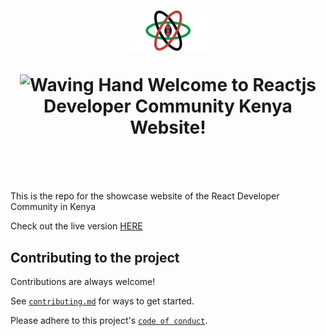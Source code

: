 <h1 align="center" style="margin-top: 1em; margin-bottom: 3em;">
  <p><a href="https://reactdevske.netlify.app/"><img alt="logo" src="./src/reactdevske.svg" alt="reactdevske" width="125"></a></p>
  <p> <img src="https://media.giphy.com/media/hvRJCLFzcasrR4ia7z/giphy.gif" alt="Waving Hand" width="25px" height="25px"> Welcome to Reactjs Developer Community Kenya Website!</p>
</h1>

This is the repo for the showcase website of the React Developer Community in Kenya


Check out the live version [HERE](https://reactdevske.netlify.app/)

## Contributing to the project


Contributions are always welcome!

See [`contributing.md`](https://github.com/reactdeveloperske/reactdevske-website/blob/main/CONTRIBUTING.md) for ways to get started.

Please adhere to this project's [`code of conduct`](https://github.com/reactdeveloperske/reactdevske-website/blob/main/CODE_OF_CONDUCT.md).
